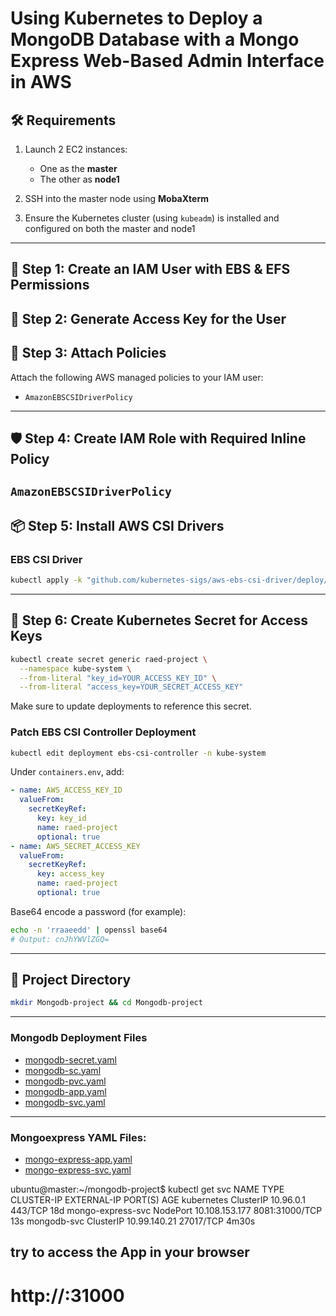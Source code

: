#  Using Kubernetes to Deploy a MongoDB Database with a Mongo Express Web-Based Admin Interface in AWS

## 🛠️ Requirements

1. Launch 2 EC2 instances:
   - One as the **master**
   - The other as **node1**

2. SSH into the master node using **MobaXterm**

3. Ensure the Kubernetes cluster (using `kubeadm`) is installed and configured on both the master and node1

---
## 🔐 Step 1: Create an IAM User with EBS & EFS Permissions

## 🔑 Step 2: Generate Access Key for the User

## 🎯 Step 3: Attach Policies

Attach the following AWS managed policies to your IAM user:
- `AmazonEBSCSIDriverPolicy`
---

## 🛡️ Step 4: Create IAM Role with Required Inline Policy
`AmazonEBSCSIDriverPolicy`
---

## 📦 Step 5: Install AWS CSI Drivers

### EBS CSI Driver

```bash
kubectl apply -k "github.com/kubernetes-sigs/aws-ebs-csi-driver/deploy/kubernetes/overlays/stable/ecr/?ref=release-1.26"
```
---

## 🔐 Step 6: Create Kubernetes Secret for Access Keys

```bash
kubectl create secret generic raed-project \
  --namespace kube-system \
  --from-literal "key_id=YOUR_ACCESS_KEY_ID" \
  --from-literal "access_key=YOUR_SECRET_ACCESS_KEY"
```
Make sure to update deployments to reference this secret.

### Patch EBS CSI Controller Deployment

```bash
kubectl edit deployment ebs-csi-controller -n kube-system
```

Under `containers.env`, add:

```yaml
- name: AWS_ACCESS_KEY_ID
  valueFrom:
    secretKeyRef:
      key: key_id
      name: raed-project
      optional: true
- name: AWS_SECRET_ACCESS_KEY
  valueFrom:
    secretKeyRef:
      key: access_key
      name: raed-project
      optional: true
```

Base64 encode a password (for example):

```bash
echo -n 'rraaeedd' | openssl base64
# Output: cnJhYWVlZGQ=
```
---

## 📁 Project Directory

```bash
mkdir Mongodb-project && cd Mongodb-project
```
---
###  Mongodb Deployment Files

- [mongodb-secret.yaml](./Yaml-Files/mongodb-secret.yaml)
- [mongodb-sc.yaml](./Yaml-Files/mongodb-sc.yaml)
- [mongodb-pvc.yaml](./Yaml-Files/mongodb-pvc.yaml)
- [mongodb-app.yaml](./Yaml-Files/mongodb-app.yaml)
- [mongodb-svc.yaml](./Yaml-Files/mongodb-svc.yaml)
---
### Mongoexpress YAML Files:

- [mongo-express-app.yaml](./Yaml-Files/mongo-express-app.yaml)
- [mongo-express-svc.yaml](./Yaml-Files/mongo-express-svc.yaml)

ubuntu@master:~/mongodb-project$ kubectl get svc
NAME                TYPE           CLUSTER-IP       EXTERNAL-IP   PORT(S)          AGE
kubernetes          ClusterIP      10.96.0.1        <none>        443/TCP          18d
mongo-express-svc   NodePort   10.108.153.177   <pending>     8081:31000/TCP       13s
mongodb-svc         ClusterIP      10.99.140.21     <none>        27017/TCP        4m30s

## try to access the App in your browser 
# http://<Master-Node-Public-IP>:31000
